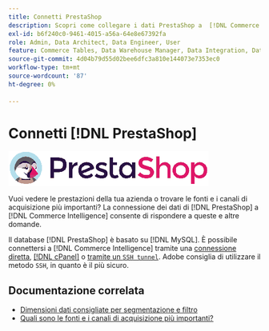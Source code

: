 ```yaml
---
title: Connetti PrestaShop
description: Scopri come collegare i dati PrestaShop a  [!DNL Commerce Intelligence].
exl-id: b6f240c0-9461-4015-a56a-64e8e67392fa
role: Admin, Data Architect, Data Engineer, User
feature: Commerce Tables, Data Warehouse Manager, Data Integration, Data Import/Export
source-git-commit: 4d04b79d55d02bee6dfc3a810e144073e7353ec0
workflow-type: tm+mt
source-wordcount: '87'
ht-degree: 0%

---
```


# Connetti [!DNL PrestaShop]

![Logo PrestaShop](../../../assets/Prestashop-logo.png)

Vuoi vedere le prestazioni della tua azienda o trovare le fonti e i canali di acquisizione più importanti? La connessione dei dati di [!DNL PrestaShop] a [!DNL Commerce Intelligence] consente di rispondere a queste e altre domande.

Il database [!DNL PrestaShop] è basato su [!DNL MySQL]. È possibile connettersi a [!DNL Commerce Intelligence] tramite una [connessione diretta](../integrations/mysql-via-a-direct-connection.md), [[!DNL cPanel]](../integrations/mysql-via-cpanel.md) o [ tramite un `SSH tunnel`](../integrations/mysql-via-ssh-tunnel.md). Adobe consiglia di utilizzare il metodo `SSH`, in quanto è il più sicuro.

## Documentazione correlata

* [Dimensioni dati consigliate per segmentazione e filtro](../../../best-practices/segment-filter.md)
* [Quali sono le fonti e i canali di acquisizione più importanti?](../../analysis/most-value-source-channel.md)
